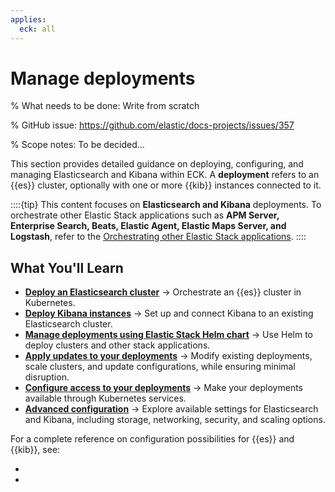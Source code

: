 ```yaml
---
applies:
  eck: all
---
```

# Manage deployments

% What needs to be done: Write from scratch

% GitHub issue: https://github.com/elastic/docs-projects/issues/357

% Scope notes: To be decided...

This section provides detailed guidance on deploying, configuring, and managing Elasticsearch and Kibana within ECK. A **deployment** refers to an {{es}} cluster, optionally with one or more {{kib}} instances connected to it.

::::{tip}
This content focuses on **Elasticsearch and Kibana** deployments. To orchestrate other Elastic Stack applications such as **APM Server, Enterprise Search, Beats, Elastic Agent, Elastic Maps Server, and Logstash**, refer to the [Orchestrating other Elastic Stack applications](./orchestrate-other-elastic-applications.md).
::::

## What You'll Learn

- [**Deploy an Elasticsearch cluster**](./elasticsearch-deployment-quickstart.md) → Orchestrate an {{es}} cluster in Kubernetes.
- [**Deploy Kibana instances**](./kibana-instance-quickstart.md) → Set up and connect Kibana to an existing Elasticsearch cluster.
- [**Manage deployments using Elastic Stack Helm chart**](./managing-deployments-using-helm-chart.md) → Use Helm to deploy clusters and other stack applications.
- [**Apply updates to your deployments**](./update-deployments.md) → Modify existing deployments, scale clusters, and update configurations, while ensuring minimal disruption.
- [**Configure access to your deployments**](./accessing-services.md) → Make your deployments available through Kubernetes services.
- [**Advanced configuration**](./configure-deployments.md) → Explore available settings for Elasticsearch and Kibana, including storage, networking, security, and scaling options.

For a complete reference on configuration possibilities for {{es}} and {{kib}}, see:

- [](./elasticsearch-configuration.md)
- [](./kibana-configuration.md)